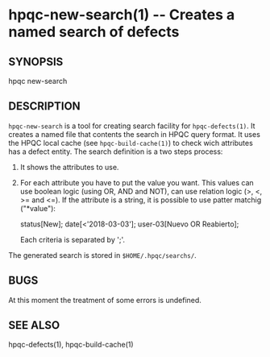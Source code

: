 hpqc-new-search(1) -- Creates a named search of defects
=======================================================

## SYNOPSIS

hpqc new-search

## DESCRIPTION

`hpqc-new-search` is a tool for creating search facility for `hpqc-defects(1)`.
It creates a named file that contents the search in HPQC query format. It uses
the HPQC local cache (see `hpqc-build-cache(1)`) to check wich attributes has a
defect entity. The search definition is a two steps process:

  1. It shows the attributes to use.
  2. For each attribute you have to put the value you want. This values can use
     boolean logic (using OR, AND and NOT), can use relation logic (>, <, >= and <=).
     If the attribute is a string, it is possible to use patter matchig ("*value"):

     status[New]; date[<'2018-03-03']; user-03[Nuevo OR Reabierto];

     Each criteria is separated by ';'.

The generated search is stored in `$HOME/.hpqc/searchs/`.

## BUGS

At this moment the treatment of some errors is undefined.

## SEE ALSO

hpqc-defects(1), hpqc-build-cache(1)
